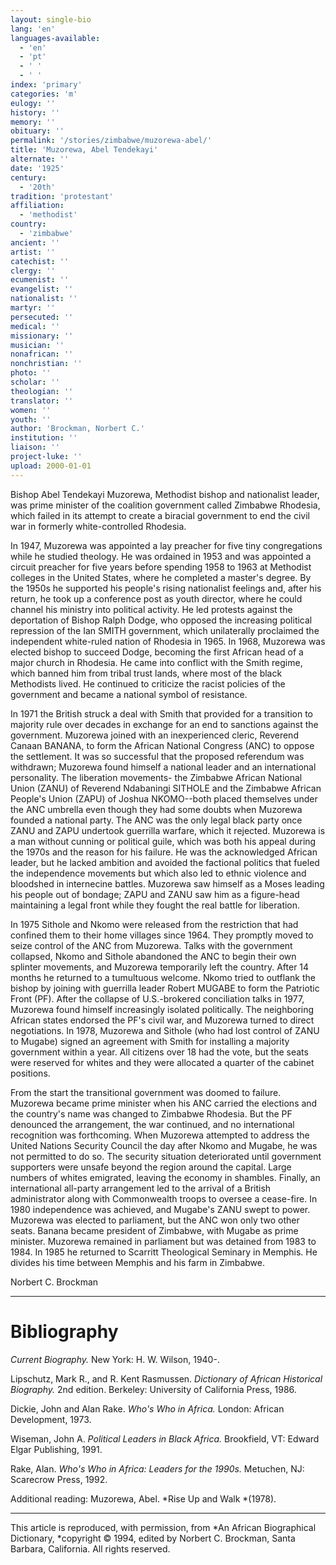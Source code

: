 ```yaml
---
layout: single-bio
lang: 'en'
languages-available:
  - 'en'
  - 'pt'
  - ' '
  - ' '
index: 'primary'
categories: 'm'
eulogy: ''
history: ''
memory: ''
obituary: ''
permalink: '/stories/zimbabwe/muzorewa-abel/'
title: 'Muzorewa, Abel Tendekayi'
alternate: ''
date: '1925'
century:
  - '20th'
tradition: 'protestant'
affiliation:
  - 'methodist'
country:
  - 'zimbabwe'
ancient: ''
artist: ''
catechist: ''
clergy: ''
ecumenist: ''
evangelist: ''
nationalist: ''
martyr: ''
persecuted: ''
medical: ''
missionary: ''
musician: ''
nonafrican: ''
nonchristian: ''
photo: ''
scholar: ''
theologian: ''
translator: ''
women: ''
youth: ''
author: 'Brockman, Norbert C.'
institution: ''
liaison: ''
project-luke: ''
upload: 2000-01-01
---
```



Bishop Abel Tendekayi Muzorewa, Methodist bishop and nationalist leader, was prime minister of the coalition government called Zimbabwe Rhodesia, which failed in its attempt to create a biracial government to end the civil war in formerly white-controlled Rhodesia.

In 1947, Muzorewa was appointed a lay preacher for five tiny congregations while he studied theology.  He was ordained in 1953 and was appointed a circuit preacher for five years before spending 1958 to 1963 at Methodist colleges in the United States, where he completed a master's degree.  By the 1950s he supported his people's rising nationalist feelings and, after his return, he took up a conference post as youth director, where he could channel his ministry into political activity.  He led protests against the deportation of Bishop Ralph Dodge, who opposed the increasing political repression of the Ian SMITH  government, which unilaterally proclaimed the independent white-ruled nation of Rhodesia in 1965.  In 1968, Muzorewa was elected bishop to succeed Dodge, becoming the first African head of a major church in Rhodesia.  He came into conflict with the Smith regime, which banned him from tribal trust lands, where most of the black Methodists lived.  He continued to criticize the racist policies of the government and became a national symbol of resistance.

In 1971 the British struck a deal with Smith that provided for a transition to majority rule over decades in exchange for an end to sanctions against the government.  Muzorewa joined with an inexperienced cleric, Reverend Canaan BANANA, to form the African National Congress (ANC) to oppose the settlement.  It was so successful that the proposed referendum was withdrawn; Muzorewa found himself a national leader and an international personality.  The liberation movements- the Zimbabwe African National Union (ZANU) of Reverend Ndabaningi SITHOLE and the Zimbabwe African People's Union (ZAPU) of Joshua NKOMO--both placed themselves under the ANC umbrella even though they had some doubts when Muzorewa founded a national party.  The ANC was the only legal black party once ZANU and ZAPU undertook guerrilla warfare, which it rejected.  Muzorewa is a man without cunning or political guile, which was both his appeal during the 1970s and the reason for his failure.  He was the acknowledged African leader, but he lacked ambition and avoided the factional politics that fueled the independence movements but which also led to ethnic violence and bloodshed in internecine battles.  Muzorewa saw himself as a Moses leading his people out of bondage; ZAPU and ZANU saw him as a figure-head maintaining a legal front while they fought the real battle for liberation.

In 1975 Sithole and Nkomo were released from the restriction that had confined them to their home villages since 1964.  They promptly moved to seize control of the ANC from Muzorewa.  Talks with the government collapsed, Nkomo and Sithole abandoned the ANC to begin their own splinter movements, and Muzorewa temporarily left the country.  After 14 months he returned to a tumultuous welcome.  Nkomo tried to outflank the bishop by joining with guerrilla leader Robert MUGABE to form the Patriotic Front (PF).  After the collapse of U.S.-brokered conciliation talks in 1977, Muzorewa found himself increasingly isolated politically.  The neighboring African states endorsed the PF's civil war, and Muzorewa turned to direct negotiations.  In 1978, Muzorewa and Sithole (who had lost control of ZANU to Mugabe) signed an agreement with Smith for installing a majority government within a year.  All citizens over 18 had the vote, but the seats were reserved for whites and they were allocated a quarter of the cabinet positions.

From the start the transitional government was doomed to failure.  Muzorewa became prime minister when his ANC carried the elections and the country's name was changed to Zimbabwe Rhodesia.  But the PF denounced the arrangement, the war continued, and no international recognition was forthcoming.  When Muzorewa attempted to address the United Nations Security Council the day after Nkomo and Mugabe, he was not permitted to do so.  The security situation deteriorated until government supporters were unsafe beyond the region around the capital.  Large numbers of whites emigrated, leaving the economy in shambles.  Finally, an international all-party arrangement led to the arrival of a British administrator along with Commonwealth troops to oversee a cease-fire.  In 1980 independence was achieved, and Mugabe's ZANU swept to power.  Muzorewa was elected to parliament, but the ANC won only two other seats.  Banana became president of Zimbabwe, with Mugabe as prime minister.  Muzorewa remained in parliament but was detained from 1983 to 1984.  In 1985 he returned to Scarritt Theological Seminary in Memphis.  He divides his time between Memphis and his farm in Zimbabwe.

Norbert C. Brockman

---

# Bibliography

*Current Biography.*  New York: H. W. Wilson, 1940-.

Lipschutz, Mark R., and R. Kent Rasmussen.  *Dictionary of African Historical Biography.*  2nd edition.  Berkeley: University of California Press, 1986.

Dickie, John and Alan Rake.  *Who's Who in Africa.*   London: African Development, 1973.

Wiseman, John A.  *Political Leaders in Black Africa.*  Brookfield, VT: Edward Elgar Publishing, 1991.

Rake, Alan.  *Who's Who in Africa: Leaders for the 1990s.*  Metuchen, NJ: Scarecrow Press, 1992.

Additional reading: Muzorewa, Abel. *Rise Up and Walk *(1978).

---

This article is reproduced, with permission, from *An African Biographical Dictionary, *copyright &copy; 1994, edited by Norbert C. Brockman, Santa Barbara, California. All rights reserved.